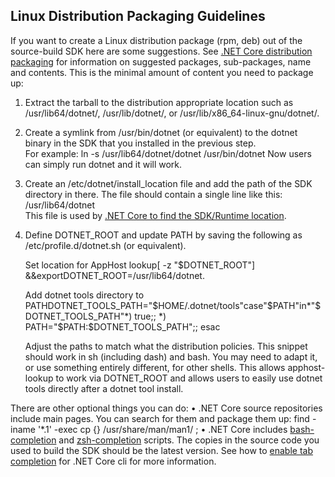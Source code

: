 ## Linux Distribution Packaging Guidelines

 If you want to create a Linux distribution package (rpm, deb) out of the source-build SDK here are some suggestions. See [.NET Core distribution packaging](https://learn.microsoft.com/en-us/dotnet/core/distribution-packaging) for information on suggested packages, sub-packages, name and contents. This is the minimal amount of content you need to package up:

1. Extract the tarball to the distribution appropriate location such as /usr/lib64/dotnet/, /usr/lib/dotnet/, or /usr/lib/x86_64-linux-gnu/dotnet/. 

2. Create a symlink from /usr/bin/dotnet (or equivalent) to the dotnet binary in the SDK that you installed in the previous step.   
For example: ln -s /usr/lib64/dotnet/dotnet /usr/bin/dotnet 
Now users can simply run dotnet and it will work. 

3. Create an /etc/dotnet/install_location file and add the path of the SDK directory in there. The file should contain a single line like this: /usr/lib64/dotnet  
 This file is used by [.NET Core to find the SDK/Runtime location](https://github.com/dotnet/designs/blob/main/accepted/2020/install-locations.md). 

4. Define DOTNET_ROOT and update PATH by saving the following as /etc/profile.d/dotnet.sh (or equivalent).

    Set location for AppHost lookup[ -z "$DOTNET_ROOT"] &&exportDOTNET_ROOT=/usr/lib64/dotnet.  
    
    Add dotnet tools directory to PATHDOTNET_TOOLS_PATH="$HOME/.dotnet/tools"case"$PATH"in*"$DOTNET_TOOLS_PATH"*) true;; 
         *) PATH="$PATH:$DOTNET_TOOLS_PATH";; 
         esac

    Adjust the paths to match what the distribution policies. This snippet should work in sh (including dash) and bash. You may need to adapt it, or use something entirely different, for other shells. This allows apphost-lookup to work via DOTNET_ROOT and allows users to easily use dotnet tools directly after a dotnet tool install.
    
There are other optional things you can do: 
• .NET Core source repositories include main pages. You can search for them and package them up: find -iname '*.1' -exec cp {} /usr/share/man/man1/ \; 
• .NET Core includes [bash-completion](https://github.com/dotnet/cli/blob/master/scripts/register-completions.bash) and [zsh-completion](https://github.com/dotnet/cli/blob/master/scripts/register-completions.zsh) scripts. The copies in the source code you used to build the SDK should be the latest version. See how to [enable tab completion](https://learn.microsoft.com/en-us/dotnet/core/tools/enable-tab-autocomplete) for .NET Core cli for more information.